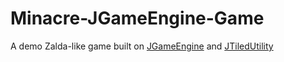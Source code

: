 # Minacre-JGameEngine-Game
A demo Zalda-like game built on [JGameEngine](https://github.com/ammaraslam10/JGameEngine) and [JTiledUtility](https://github.com/ammaraslam10/JTiledUtility)
